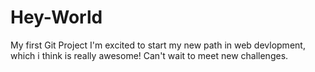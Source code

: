 # Hey-World
My first Git Project
I'm excited to start my new path in web devlopment, which i think is really awesome! Can't wait to meet new challenges.
